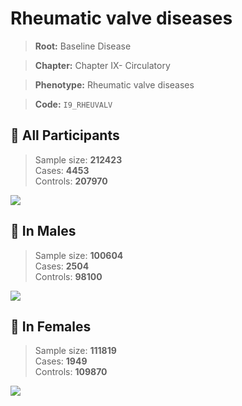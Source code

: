 # Rheumatic valve diseases

> **Root:** Baseline Disease  

> **Chapter:** Chapter IX- Circulatory  

> **Phenotype:** Rheumatic valve diseases  

> **Code:** `I9_RHEUVALV`

## 🧪 All Participants  
> Sample size: **212423**  
> Cases: **4453**  
> Controls: **207970**
<img src="/Disease/Figures/ALL/Incidence/I9_RHEUVALV.png"/>
<CsvTable src="/public/Disease/Data/ALL/Incidence/COX_I9_RHEUVALV.csv" label="🔍 View full results" />

## 👨 In Males  
> Sample size: **100604**  
> Cases: **2504**  
> Controls: **98100**
<img src="/Disease/Figures/Male/Incidence/I9_RHEUVALV.png"/>
<CsvTable src="/public/Disease/Data/Male/Incidence/COX_I9_RHEUVALV.csv" label="🔍 View full results" />

## 👩 In Females  
> Sample size: **111819**  
> Cases: **1949**  
> Controls: **109870**
<img src="/Disease/Figures/Female/Incidence/I9_RHEUVALV.png"/>
<CsvTable src="/public/Disease/Data/Female/Incidence/COX_I9_RHEUVALV.csv" label="🔍 View full results" />
